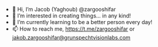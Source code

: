 - 👋 Hi, I’m Jacob (Yaghoub) @zargooshifar
- 👀 I’m interested in creating things... in any kind!
- 🌱 I’m currently learning to be a better person every day!
- 📫 How to reach me, https://t.me/zargooshifar or jakob.zargooshifar@grunspechtvisionlabs.com

<!---
zargooshifar/zargooshifar is a ✨ special ✨ repository because its `README.md` (this file) appears on your GitHub profile.
You can click the Preview link to take a look at your changes.
--->
